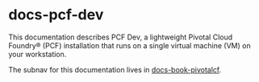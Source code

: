 # docs-pcf-dev

This documentation describes PCF Dev, a lightweight Pivotal Cloud Foundry&reg; (PCF) installation that runs on a single virtual machine (VM) on your workstation.

The subnav for this documentation lives in [docs-book-pivotalcf](https://github.com/pivotal-cf/docs-book-pivotalcf).

